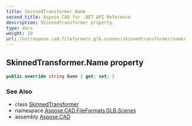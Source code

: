 ```yaml
---
title: SkinnedTransformer.Name
second_title: Aspose.CAD for .NET API Reference
description: SkinnedTransformer property. 
type: docs
weight: 20
url: /net/aspose.cad.fileformats.glb.scenes/skinnedtransformer/name/
---
```

## SkinnedTransformer.Name property

```csharp
public override string Name { get; set; }
```

### See Also

* class [SkinnedTransformer](../)
* namespace [Aspose.CAD.FileFormats.GLB.Scenes](../../skinnedtransformer/)
* assembly [Aspose.CAD](../../../)


